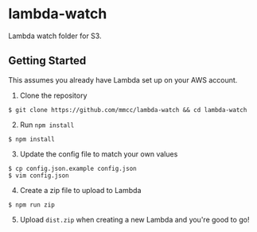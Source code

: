 # lambda-watch
Lambda watch folder for S3.

## Getting Started

This assumes you already have Lambda set up on your AWS account.

1. Clone the repository

```
$ git clone https://github.com/mmcc/lambda-watch && cd lambda-watch
```

2. Run `npm install`

```
$ npm install
```

3. Update the config file to match your own values

```
$ cp config.json.example config.json
$ vim config.json
```

4. Create a zip file to upload to Lambda

```
$ npm run zip
```

5. Upload `dist.zip` when creating a new Lambda and you're good to go!
